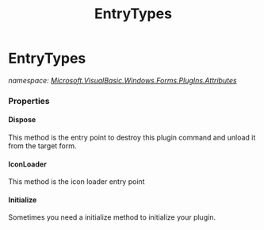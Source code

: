 ﻿---
title: EntryTypes
---

# EntryTypes
_namespace: [Microsoft.VisualBasic.Windows.Forms.PlugIns.Attributes](N-Microsoft.VisualBasic.Windows.Forms.PlugIns.Attributes.html)_





### Properties

#### Dispose
This method is the entry point to destroy this plugin command and unload it from the target form.
#### IconLoader
This method is the icon loader entry point
#### Initialize
Sometimes you need a initialize method to initialize your plugin.

